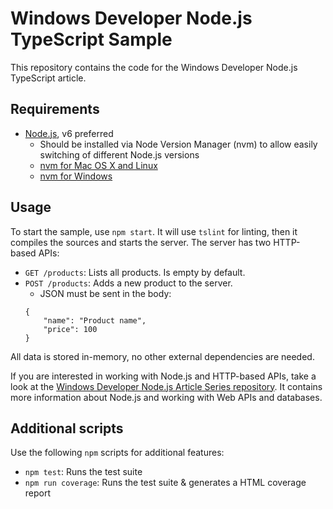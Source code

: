 # Windows Developer Node.js TypeScript Sample

This repository contains the code for the Windows Developer Node.js TypeScript article.

## Requirements

* [Node.js](https://nodejs.org/en/), v6 preferred
  * Should be installed via Node Version Manager (nvm) to allow easily switching of different Node.js versions
  * [nvm for Mac OS X and Linux](https://github.com/creationix/nvm)
  * [nvm for Windows](https://github.com/coreybutler/nvm-windows)
  
## Usage

To start the sample, use `npm start`. 
It will use `tslint` for linting, then it compiles the sources and starts the server. 
The server has two HTTP-based APIs:
 
* `GET /products`: Lists all products. Is empty by default.
* `POST /products`: Adds a new product to the server.
    * JSON must be sent in the body: 
    ```
    {
        "name": "Product name",
        "price": 100
    }
    ```
   
All data is stored in-memory, no other external dependencies are needed.

If you are interested in working with Node.js and HTTP-based APIs, take a look at the [Windows Developer Node.js Article Series repository](https://github.com/thinktecture/windows-developer-nodejs-article-series).
It contains more information about Node.js and working with Web APIs and databases.

## Additional scripts

Use the following `npm` scripts for additional features:

* `npm test`: Runs the test suite
* `npm run coverage`: Runs the test suite & generates a HTML coverage report
